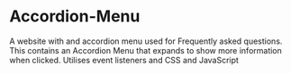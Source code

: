 # Accordion-Menu
A website with and accordion menu used for Frequently asked questions.
This contains an Accordion Menu that expands to show more information when clicked.
Utilises event listeners and CSS and JavaScript
